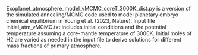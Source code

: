 Exoplanet_atmosphere_model_vMCMC_coreT_3000K_dist.py is a version of the simulated annealing/MCMC code used to model planetary embryo chemical equilibrium in Young et al. (2023, Nature).
Input file initial_atm_vMCMC.txt includes initial conditions and the potential temperature assuming a core-mantle temperature of 3000K. 
Initial moles of H2 are varied as needed in the input file to derive solutions for different mass fractions of primary atmosphere.
